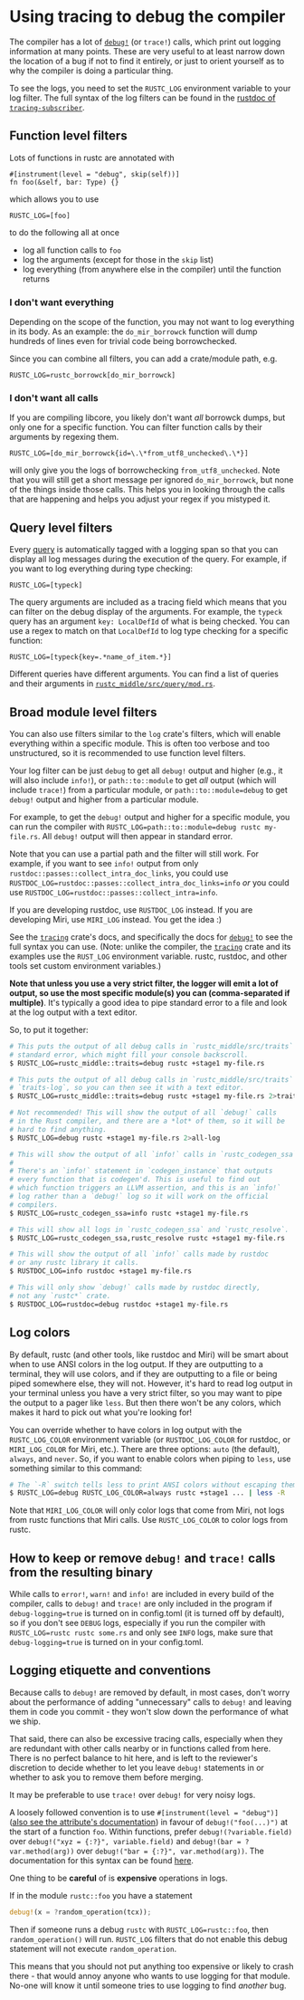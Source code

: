 # Using tracing to debug the compiler

<!-- toc -->

The compiler has a lot of [`debug!`] (or `trace!`) calls, which print out logging information
at many points. These are very useful to at least narrow down the location of
a bug if not to find it entirely, or just to orient yourself as to why the
compiler is doing a particular thing.

[`debug!`]: https://docs.rs/tracing/0.1/tracing/macro.debug.html

To see the logs, you need to set the `RUSTC_LOG` environment variable to your
log filter. The full syntax of the log filters can be found in the [rustdoc
of `tracing-subscriber`](https://docs.rs/tracing-subscriber/0.2.24/tracing_subscriber/filter/struct.EnvFilter.html#directives).

## Function level filters

Lots of functions in rustc are annotated with

```
#[instrument(level = "debug", skip(self))]
fn foo(&self, bar: Type) {}
```

which allows you to use

```
RUSTC_LOG=[foo]
```

to do the following all at once

* log all function calls to `foo`
* log the arguments (except for those in the `skip` list)
* log everything (from anywhere else in the compiler) until the function returns

### I don't want everything

Depending on the scope of the function, you may not want to log everything in its body.
As an example: the `do_mir_borrowck` function will dump hundreds of lines even for trivial
code being borrowchecked.

Since you can combine all filters, you can add a crate/module path, e.g.

```
RUSTC_LOG=rustc_borrowck[do_mir_borrowck]
```

### I don't want all calls

If you are compiling libcore, you likely don't want *all* borrowck dumps, but only one
for a specific function. You can filter function calls by their arguments by regexing them.

```
RUSTC_LOG=[do_mir_borrowck{id=\.\*from_utf8_unchecked\.\*}]
```

will only give you the logs of borrowchecking `from_utf8_unchecked`. Note that you will
still get a short message per ignored `do_mir_borrowck`, but none of the things inside those
calls. This helps you in looking through the calls that are happening and helps you adjust
your regex if you mistyped it.

## Query level filters

Every [query](query.md) is automatically tagged with a logging span so that
you can display all log messages during the execution of the query. For
example, if you want to log everything during type checking:

```
RUSTC_LOG=[typeck]
```

The query arguments are included as a tracing field which means that you can
filter on the debug display of the arguments. For example, the `typeck` query
has an argument `key: LocalDefId` of what is being checked. You can use a
regex to match on that `LocalDefId` to log type checking for a specific
function:

```
RUSTC_LOG=[typeck{key=.*name_of_item.*}]
```

Different queries have different arguments. You can find a list of queries and
their arguments in
[`rustc_middle/src/query/mod.rs`](https://github.com/rust-lang/rust/blob/master/compiler/rustc_middle/src/query/mod.rs#L18).

## Broad module level filters

You can also use filters similar to the `log` crate's filters, which will enable
everything within a specific module. This is often too verbose and too unstructured,
so it is recommended to use function level filters.

Your log filter can be just `debug` to get all `debug!` output and
higher (e.g., it will also include `info!`), or `path::to::module` to get *all*
output (which will include `trace!`) from a particular module, or
`path::to::module=debug` to get `debug!` output and higher from a particular
module.

For example, to get the `debug!` output and higher for a specific module, you
can run the compiler with `RUSTC_LOG=path::to::module=debug rustc my-file.rs`.
All `debug!` output will then appear in standard error.

Note that you can use a partial path and the filter will still work. For
example, if you want to see `info!` output from only
`rustdoc::passes::collect_intra_doc_links`, you could use
`RUSTDOC_LOG=rustdoc::passes::collect_intra_doc_links=info` *or* you could use
`RUSTDOC_LOG=rustdoc::passes::collect_intra=info`.

If you are developing rustdoc, use `RUSTDOC_LOG` instead. If you are developing
Miri, use `MIRI_LOG` instead. You get the idea :)

See the [`tracing`] crate's docs, and specifically the docs for [`debug!`] to
see the full syntax you can use. (Note: unlike the compiler, the [`tracing`]
crate and its examples use the `RUST_LOG` environment variable. rustc, rustdoc,
and other tools set custom environment variables.)

**Note that unless you use a very strict filter, the logger will emit a lot of
output, so use the most specific module(s) you can (comma-separated if
multiple)**. It's typically a good idea to pipe standard error to a file and
look at the log output with a text editor.

So, to put it together:

```bash
# This puts the output of all debug calls in `rustc_middle/src/traits` into
# standard error, which might fill your console backscroll.
$ RUSTC_LOG=rustc_middle::traits=debug rustc +stage1 my-file.rs

# This puts the output of all debug calls in `rustc_middle/src/traits` in
# `traits-log`, so you can then see it with a text editor.
$ RUSTC_LOG=rustc_middle::traits=debug rustc +stage1 my-file.rs 2>traits-log

# Not recommended! This will show the output of all `debug!` calls
# in the Rust compiler, and there are a *lot* of them, so it will be
# hard to find anything.
$ RUSTC_LOG=debug rustc +stage1 my-file.rs 2>all-log

# This will show the output of all `info!` calls in `rustc_codegen_ssa`.
#
# There's an `info!` statement in `codegen_instance` that outputs
# every function that is codegen'd. This is useful to find out
# which function triggers an LLVM assertion, and this is an `info!`
# log rather than a `debug!` log so it will work on the official
# compilers.
$ RUSTC_LOG=rustc_codegen_ssa=info rustc +stage1 my-file.rs

# This will show all logs in `rustc_codegen_ssa` and `rustc_resolve`.
$ RUSTC_LOG=rustc_codegen_ssa,rustc_resolve rustc +stage1 my-file.rs

# This will show the output of all `info!` calls made by rustdoc
# or any rustc library it calls.
$ RUSTDOC_LOG=info rustdoc +stage1 my-file.rs

# This will only show `debug!` calls made by rustdoc directly,
# not any `rustc*` crate.
$ RUSTDOC_LOG=rustdoc=debug rustdoc +stage1 my-file.rs
```

## Log colors

By default, rustc (and other tools, like rustdoc and Miri) will be smart about
when to use ANSI colors in the log output. If they are outputting to a terminal,
they will use colors, and if they are outputting to a file or being piped
somewhere else, they will not. However, it's hard to read log output in your
terminal unless you have a very strict filter, so you may want to pipe the
output to a pager like `less`. But then there won't be any colors, which makes
it hard to pick out what you're looking for!

You can override whether to have colors in log output with the `RUSTC_LOG_COLOR`
environment variable (or `RUSTDOC_LOG_COLOR` for rustdoc, or `MIRI_LOG_COLOR`
for Miri, etc.). There are three options: `auto` (the default), `always`, and
`never`. So, if you want to enable colors when piping to `less`, use something
similar to this command:

```bash
# The `-R` switch tells less to print ANSI colors without escaping them.
$ RUSTC_LOG=debug RUSTC_LOG_COLOR=always rustc +stage1 ... | less -R
```

Note that `MIRI_LOG_COLOR` will only color logs that come from Miri, not logs
from rustc functions that Miri calls. Use `RUSTC_LOG_COLOR` to color logs from
rustc.

## How to keep or remove `debug!` and `trace!` calls from the resulting binary

While calls to `error!`, `warn!` and `info!` are included in every build of the compiler,
calls to `debug!` and `trace!` are only included in the program if
`debug-logging=true` is turned on in config.toml (it is
turned off by default), so if you don't see `DEBUG` logs, especially
if you run the compiler with `RUSTC_LOG=rustc rustc some.rs` and only see
`INFO` logs, make sure that `debug-logging=true` is turned on in your
config.toml.

## Logging etiquette and conventions

Because calls to `debug!` are removed by default, in most cases, don't worry
about the performance of adding "unnecessary" calls to `debug!` and leaving them in code you
commit - they won't slow down the performance of what we ship.

That said, there can also be excessive tracing calls, especially
when they are redundant with other calls nearby or in functions called from
here. There is no perfect balance to hit here, and is left to the reviewer's
discretion to decide whether to let you leave `debug!` statements in or whether to ask
you to remove them before merging.

It may be preferable to use `trace!` over `debug!` for very noisy logs.

A loosely followed convention is to use `#[instrument(level = "debug")]`
([also see the attribute's documentation](https://docs.rs/tracing-attributes/0.1.17/tracing_attributes/attr.instrument.html))
in favour of `debug!("foo(...)")` at the start of a function `foo`.
Within functions, prefer `debug!(?variable.field)` over `debug!("xyz = {:?}", variable.field)`
and `debug!(bar = ?var.method(arg))` over `debug!("bar = {:?}", var.method(arg))`.
The documentation for this syntax can be found [here](https://docs.rs/tracing/0.1.28/tracing/#recording-fields).

One thing to be **careful** of is **expensive** operations in logs.

If in the module `rustc::foo` you have a statement

```Rust
debug!(x = ?random_operation(tcx));
```

Then if someone runs a debug `rustc` with `RUSTC_LOG=rustc::foo`, then
`random_operation()` will run. `RUSTC_LOG` filters that do not enable this
debug statement will not execute `random_operation`.

This means that you should not put anything too expensive or likely to crash
there - that would annoy anyone who wants to use logging for that module.
No-one will know it until someone tries to use logging to find *another* bug.

[`tracing`]: https://docs.rs/tracing
